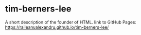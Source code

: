 # tim-berners-lee
A short description of the founder of HTML.
link to GitHub Pages:
https://raileanualexandru.github.io/tim-berners-lee/
